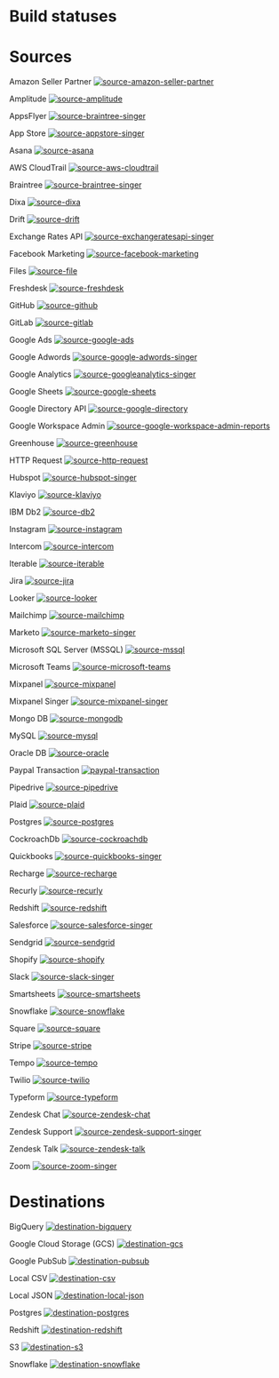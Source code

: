 # Build statuses

# Sources 
 Amazon Seller Partner   [![source-amazon-seller-partner](https://img.shields.io/endpoint?url=https%3A%2F%2Fairbyte-connector-build-status.s3-website.us-east-2.amazonaws.com%2Ftests%2Fsummary%2Fsource-amazon-seller-partner%2Fbadge.json)](https://airbyte-connector-build-status.s3-website.us-east-2.amazonaws.com/tests/summary/source-amazon-seller-partner)

 Amplitude   [![source-amplitude](https://img.shields.io/endpoint?url=https%3A%2F%2Fairbyte-connector-build-status.s3-website.us-east-2.amazonaws.com%2Ftests%2Fsummary%2Fsource-amplitude%2Fbadge.json)](https://airbyte-connector-build-status.s3-website.us-east-2.amazonaws.com/tests/summary/source-amplitude)

 AppsFlyer   [![source-braintree-singer](https://img.shields.io/endpoint?url=https%3A%2F%2Fairbyte-connector-build-status.s3-website.us-east-2.amazonaws.com%2Ftests%2Fsummary%2Fsource-appsflyer-singer%2Fbadge.json)](https://airbyte-connector-build-status.s3-website.us-east-2.amazonaws.com/tests/summary/source-appsflyer-singer) 

 App Store   [![source-appstore-singer](https://img.shields.io/endpoint?url=https%3A%2F%2Fairbyte-connector-build-status.s3-website.us-east-2.amazonaws.com%2Ftests%2Fsummary%2Fsource-appstore-singer%2Fbadge.json)](https://airbyte-connector-build-status.s3-website.us-east-2.amazonaws.com/tests/summary/source-appstore-singer)

 Asana   [![source-asana](https://img.shields.io/endpoint?url=https%3A%2F%2Fairbyte-connector-build-status.s3-website.us-east-2.amazonaws.com%2Ftests%2Fsummary%2Fsource-asana%2Fbadge.json)](https://airbyte-connector-build-status.s3-website.us-east-2.amazonaws.com/tests/summary/source-asana)

 AWS CloudTrail   [![source-aws-cloudtrail](https://img.shields.io/endpoint?url=https%3A%2F%2Fairbyte-connector-build-status.s3-website.us-east-2.amazonaws.com%2Ftests%2Fsummary%2Fsource-aws-cloudtrail%2Fbadge.json)](https://airbyte-connector-build-status.s3-website.us-east-2.amazonaws.com/tests/summary/source-aws-cloudtrail)

 Braintree   [![source-braintree-singer](https://img.shields.io/endpoint?url=https%3A%2F%2Fairbyte-connector-build-status.s3-website.us-east-2.amazonaws.com%2Ftests%2Fsummary%2Fsource-braintree-singer%2Fbadge.json)](https://airbyte-connector-build-status.s3-website.us-east-2.amazonaws.com/tests/summary/source-braintree-singer)

 Dixa   [![source-dixa](https://img.shields.io/endpoint?url=https%3A%2F%2Fairbyte-connector-build-status.s3-website.us-east-2.amazonaws.com%2Ftests%2Fsummary%2Fsource-dixa%2Fbadge.json)](https://airbyte-connector-build-status.s3-website.us-east-2.amazonaws.com/tests/summary/source-dixa)

 Drift   [![source-drift](https://img.shields.io/endpoint?url=https%3A%2F%2Fairbyte-connector-build-status.s3-website.us-east-2.amazonaws.com%2Ftests%2Fsummary%2Fsource-drift%2Fbadge.json)](https://airbyte-connector-build-status.s3-website.us-east-2.amazonaws.com/tests/summary/source-drift) 

 Exchange Rates API   [![source-exchangeratesapi-singer](https://img.shields.io/endpoint?url=https%3A%2F%2Fairbyte-connector-build-status.s3-website.us-east-2.amazonaws.com%2Ftests%2Fsummary%2Fsource-exchangeratesapi-singer%2Fbadge.json)](https://airbyte-connector-build-status.s3-website.us-east-2.amazonaws.com/tests/summary/source-exchangeratesapi-singer) 

 Facebook Marketing   [![source-facebook-marketing](https://img.shields.io/endpoint?url=https%3A%2F%2Fairbyte-connector-build-status.s3-website.us-east-2.amazonaws.com%2Ftests%2Fsummary%2Fsource-facebook-marketing%2Fbadge.json)](https://airbyte-connector-build-status.s3-website.us-east-2.amazonaws.com/tests/summary/source-facebook-marketing) 

 Files   [![source-file](https://img.shields.io/endpoint?url=https%3A%2F%2Fairbyte-connector-build-status.s3-website.us-east-2.amazonaws.com%2Ftests%2Fsummary%2Fsource-file%2Fbadge.json)](https://airbyte-connector-build-status.s3-website.us-east-2.amazonaws.com/tests/summary/source-file) 

 Freshdesk   [![source-freshdesk](https://img.shields.io/endpoint?url=https%3A%2F%2Fairbyte-connector-build-status.s3-website.us-east-2.amazonaws.com%2Ftests%2Fsummary%2Fsource-freshdesk%2Fbadge.json)](https://airbyte-connector-build-status.s3-website.us-east-2.amazonaws.com/tests/summary/source-freshdesk) 

 GitHub   [![source-github](https://img.shields.io/endpoint?url=https%3A%2F%2Fairbyte-connector-build-status.s3-website.us-east-2.amazonaws.com%2Ftests%2Fsummary%2Fsource-github%2Fbadge.json)](https://airbyte-connector-build-status.s3-website.us-east-2.amazonaws.com/tests/summary/source-github) 

 GitLab   [![source-gitlab](https://img.shields.io/endpoint?url=https%3A%2F%2Fairbyte-connector-build-status.s3-website.us-east-2.amazonaws.com%2Ftests%2Fsummary%2Fsource-gitlab%2Fbadge.json)](https://airbyte-connector-build-status.s3-website.us-east-2.amazonaws.com/tests/summary/source-gitlab) 

 Google Ads   [![source-google-ads](https://img.shields.io/endpoint?url=https%3A%2F%2Fairbyte-connector-build-status.s3-website.us-east-2.amazonaws.com%2Ftests%2Fsummary%2Fsource-google-ads%2Fbadge.json)](https://airbyte-connector-build-status.s3-website.us-east-2.amazonaws.com/tests/summary/source-google-ads) 
 
 Google Adwords   [![source-google-adwords-singer](https://img.shields.io/endpoint?url=https%3A%2F%2Fairbyte-connector-build-status.s3-website.us-east-2.amazonaws.com%2Ftests%2Fsummary%2Fsource-google-adwords-singer%2Fbadge.json)](https://airbyte-connector-build-status.s3-website.us-east-2.amazonaws.com/tests/summary/source-google-adwords-singer) 

 Google Analytics   [![source-googleanalytics-singer](https://img.shields.io/endpoint?url=https%3A%2F%2Fairbyte-connector-build-status.s3-website.us-east-2.amazonaws.com%2Ftests%2Fsummary%2Fsource-googleanalytics-singer%2Fbadge.json)](https://airbyte-connector-build-status.s3-website.us-east-2.amazonaws.com/tests/summary/source-googleanalytics-singer) 

 Google Sheets   [![source-google-sheets](https://img.shields.io/endpoint?url=https%3A%2F%2Fairbyte-connector-build-status.s3-website.us-east-2.amazonaws.com%2Ftests%2Fsummary%2Fsource-google-sheets%2Fbadge.json)](https://airbyte-connector-build-status.s3-website.us-east-2.amazonaws.com/tests/summary/source-google-sheets) 

 Google Directory API   [![source-google-directory](https://img.shields.io/endpoint?url=https%3A%2F%2Fairbyte-connector-build-status.s3-website.us-east-2.amazonaws.com%2Ftests%2Fsummary%2Fsource-google-directory%2Fbadge.json)](https://airbyte-connector-build-status.s3-website.us-east-2.amazonaws.com/tests/summary/source-google-directory) 

 Google Workspace Admin   [![source-google-workspace-admin-reports](https://img.shields.io/endpoint?url=https%3A%2F%2Fairbyte-connector-build-status.s3-website.us-east-2.amazonaws.com%2Ftests%2Fsummary%2Fsource-google-workspace-admin-reports%2Fbadge.json)](https://airbyte-connector-build-status.s3-website.us-east-2.amazonaws.com/tests/summary/source-google-workspace-admin-reports) 

 Greenhouse   [![source-greenhouse](https://img.shields.io/endpoint?url=https%3A%2F%2Fairbyte-connector-build-status.s3-website.us-east-2.amazonaws.com%2Ftests%2Fsummary%2Fsource-greenhouse%2Fbadge.json)](https://airbyte-connector-build-status.s3-website.us-east-2.amazonaws.com/tests/summary/source-greenhouse) 

 HTTP Request   [![source-http-request](https://img.shields.io/endpoint?url=https%3A%2F%2Fairbyte-connector-build-status.s3-website.us-east-2.amazonaws.com%2Ftests%2Fsummary%2Fsource-http-request%2Fbadge.json)](https://airbyte-connector-build-status.s3-website.us-east-2.amazonaws.com/tests/summary/source-http-request) 

 Hubspot   [![source-hubspot-singer](https://img.shields.io/endpoint?url=https%3A%2F%2Fairbyte-connector-build-status.s3-website.us-east-2.amazonaws.com%2Ftests%2Fsummary%2Fsource-hubspot%2Fbadge.json)](https://airbyte-connector-build-status.s3-website.us-east-2.amazonaws.com/tests/summary/source-hubspot) 

 Klaviyo   [![source-klaviyo](https://img.shields.io/endpoint?url=https%3A%2F%2Fairbyte-connector-build-status.s3-website.us-east-2.amazonaws.com%2Ftests%2Fsummary%2Fsource-klaviyo%2Fbadge.json)](https://airbyte-connector-build-status.s3-website.us-east-2.amazonaws.com/tests/summary/source-klaviyo) 

 IBM Db2   [![source-db2](https://img.shields.io/endpoint?url=https%3A%2F%2Fairbyte-connector-build-status.s3-website.us-east-2.amazonaws.com%2Ftests%2Fsummary%2Fsource-db2%2Fbadge.json)](https://airbyte-connector-build-status.s3-website.us-east-2.amazonaws.com/tests/summary/source-db2)

 Instagram   [![source-instagram](https://img.shields.io/endpoint?url=https%3A%2F%2Fairbyte-connector-build-status.s3-website.us-east-2.amazonaws.com%2Ftests%2Fsummary%2Fsource-instagram%2Fbadge.json)](https://airbyte-connector-build-status.s3-website.us-east-2.amazonaws.com/tests/summary/source-instagram) 

 Intercom   [![source-intercom](https://img.shields.io/endpoint?url=https%3A%2F%2Fairbyte-connector-build-status.s3-website.us-east-2.amazonaws.com%2Ftests%2Fsummary%2Fsource-intercom-singer%2Fbadge.json)](https://airbyte-connector-build-status.s3-website.us-east-2.amazonaws.com/tests/summary/source-intercom) 

 Iterable   [![source-iterable](https://img.shields.io/endpoint?url=https%3A%2F%2Fairbyte-connector-build-status.s3-website.us-east-2.amazonaws.com%2Ftests%2Fsummary%2Fsource-iterable%2Fbadge.json)](https://airbyte-connector-build-status.s3-website.us-east-2.amazonaws.com/tests/summary/source-iterable) 

 Jira   [![source-jira](https://img.shields.io/endpoint?url=https%3A%2F%2Fairbyte-connector-build-status.s3-website.us-east-2.amazonaws.com%2Ftests%2Fsummary%2Fsource-jira%2Fbadge.json)](https://airbyte-connector-build-status.s3-website.us-east-2.amazonaws.com/tests/summary/source-jira) 

 Looker   [![source-looker](https://img.shields.io/endpoint?url=https%3A%2F%2Fairbyte-connector-build-status.s3-website.us-east-2.amazonaws.com%2Ftests%2Fsummary%2Fsource-looker%2Fbadge.json)](https://airbyte-connector-build-status.s3-website.us-east-2.amazonaws.com/tests/summary/source-looker) 

 Mailchimp   [![source-mailchimp](https://img.shields.io/endpoint?url=https%3A%2F%2Fairbyte-connector-build-status.s3-website.us-east-2.amazonaws.com%2Ftests%2Fsummary%2Fsource-mailchimp%2Fbadge.json)](https://airbyte-connector-build-status.s3-website.us-east-2.amazonaws.com/tests/summary/source-mailchimp) 

 Marketo   [![source-marketo-singer](https://img.shields.io/endpoint?url=https%3A%2F%2Fairbyte-connector-build-status.s3-website.us-east-2.amazonaws.com%2Ftests%2Fsummary%2Fsource-marketo-singer%2Fbadge.json)](https://airbyte-connector-build-status.s3-website.us-east-2.amazonaws.com/tests/summary/source-marketo-singer) 

 Microsoft SQL Server \(MSSQL\)   [![source-mssql](https://img.shields.io/endpoint?url=https%3A%2F%2Fairbyte-connector-build-status.s3-website.us-east-2.amazonaws.com%2Ftests%2Fsummary%2Fsource-mssql%2Fbadge.json)](https://airbyte-connector-build-status.s3-website.us-east-2.amazonaws.com/tests/summary/source-mssql) 

 Microsoft Teams   [![source-microsoft-teams](https://img.shields.io/endpoint?url=https%3A%2F%2Fairbyte-connector-build-status.s3-website.us-east-2.amazonaws.com%2Ftests%2Fsummary%2Fsource-microsoft-teams%2Fbadge.json)](https://airbyte-connector-build-status.s3-website.us-east-2.amazonaws.com/tests/summary/source-microsoft-teams) 

 Mixpanel   [![source-mixpanel](https://img.shields.io/endpoint?url=https%3A%2F%2Fstatus-api.airbyte.io%2Ftests%2Fsummary%2Fsource-mixpanel%2Fbadge.json)](https://status-api.airbyte.io/tests/summary/source-mixpanel)

 Mixpanel Singer   [![source-mixpanel-singer](https://img.shields.io/endpoint?url=https%3A%2F%2Fstatus-api.airbyte.io%2Ftests%2Fsummary%2Fsource-mixpanel-singer%2Fbadge.json)](https://status-api.airbyte.io/tests/summary/source-mixpanel-singer) 

 Mongo DB   [![source-mongodb](https://img.shields.io/endpoint?url=https%3A%2F%2Fairbyte-connector-build-status.s3-website.us-east-2.amazonaws.com%2Ftests%2Fsummary%2Fsource-mongodb%2Fbadge.json)](https://airbyte-connector-build-status.s3-website.us-east-2.amazonaws.com/tests/summary/source-mongodb) 

 MySQL   [![source-mysql](https://img.shields.io/endpoint?url=https%3A%2F%2Fairbyte-connector-build-status.s3-website.us-east-2.amazonaws.com%2Ftests%2Fsummary%2Fsource-mysql%2Fbadge.json)](https://airbyte-connector-build-status.s3-website.us-east-2.amazonaws.com/tests/summary/source-mysql) 

 Oracle DB   [![source-oracle](https://img.shields.io/endpoint?url=https%3A%2F%2Fairbyte-connector-build-status.s3-website.us-east-2.amazonaws.com%2Ftests%2Fsummary%2Fsource-oracle%2Fbadge.json)](https://airbyte-connector-build-status.s3-website.us-east-2.amazonaws.com/tests/summary/source-oracle) 

 Paypal Transaction   [![paypal-transaction](https://img.shields.io/endpoint?url=https%3A%2F%2Fairbyte-connector-build-status.s3-website.us-east-2.amazonaws.com%2Ftests%2Fsummary%2Fsource-paypal-transaction%2Fbadge.json)](https://airbyte-connector-build-status.s3-website.us-east-2.amazonaws.com/tests/summary/source-paypal-transaction)

 Pipedrive   [![source-pipedrive](https://img.shields.io/endpoint?url=https%3A%2F%2Fairbyte-connector-build-status.s3-website.us-east-2.amazonaws.com%2Ftests%2Fsummary%2Fsource-plaid%2Fbadge.json)](https://airbyte-connector-build-status.s3-website.us-east-2.amazonaws.com/tests/summary/source-pipedrive) 
 
 Plaid   [![source-plaid](https://img.shields.io/endpoint?url=https%3A%2F%2Fairbyte-connector-build-status.s3-website.us-east-2.amazonaws.com%2Ftests%2Fsummary%2Fsource-plaid%2Fbadge.json)](https://airbyte-connector-build-status.s3-website.us-east-2.amazonaws.com/tests/summary/source-plaid) 

 Postgres   [![source-postgres](https://img.shields.io/endpoint?url=https%3A%2F%2Fairbyte-connector-build-status.s3-website.us-east-2.amazonaws.com%2Ftests%2Fsummary%2Fsource-postgres%2Fbadge.json)](https://airbyte-connector-build-status.s3-website.us-east-2.amazonaws.com/tests/summary/source-postgres) 
 
 CockroachDb   [![source-cockroachdb](https://img.shields.io/endpoint?url=https%3A%2F%2Fairbyte-connector-build-status.s3-website.us-east-2.amazonaws.com%2Ftests%2Fsummary%2Fsource-cockroachdb%2Fbadge.json)](https://airbyte-connector-build-status.s3-website.us-east-2.amazonaws.com/tests/summary/source-cockroachdb)

 Quickbooks   [![source-quickbooks-singer](https://img.shields.io/endpoint?url=https%3A%2F%2Fairbyte-connector-build-status.s3-website.us-east-2.amazonaws.com%2Ftests%2Fsummary%2Fsource-quickbooks-singer%2Fbadge.json)](https://airbyte-connector-build-status.s3-website.us-east-2.amazonaws.com/tests/summary/source-quickbooks-singer) 

 Recharge   [![source-recharge](https://img.shields.io/endpoint?url=https%3A%2F%2Fairbyte-connector-build-status.s3-website.us-east-2.amazonaws.com%2Ftests%2Fsummary%2Fsource-recharge%2Fbadge.json)](https://airbyte-connector-build-status.s3-website.us-east-2.amazonaws.com/tests/summary/source-recharge) 

 Recurly   [![source-recurly](https://img.shields.io/endpoint?url=https%3A%2F%2Fairbyte-connector-build-status.s3-website.us-east-2.amazonaws.com%2Ftests%2Fsummary%2Fsource-recurly%2Fbadge.json)](https://airbyte-connector-build-status.s3-website.us-east-2.amazonaws.com/tests/summary/source-recurly) 

 Redshift   [![source-redshift](https://img.shields.io/endpoint?url=https%3A%2F%2Fairbyte-connector-build-status.s3-website.us-east-2.amazonaws.com%2Ftests%2Fsummary%2Fsource-redshift%2Fbadge.json)](https://airbyte-connector-build-status.s3-website.us-east-2.amazonaws.com/tests/summary/source-redshift) 

 Salesforce   [![source-salesforce-singer](https://img.shields.io/endpoint?url=https%3A%2F%2Fairbyte-connector-build-status.s3-website.us-east-2.amazonaws.com%2Ftests%2Fsummary%2Fsource-salesforce-singer%2Fbadge.json)](https://airbyte-connector-build-status.s3-website.us-east-2.amazonaws.com/tests/summary/source-salesforce-singer) 

 Sendgrid   [![source-sendgrid](https://img.shields.io/endpoint?url=https%3A%2F%2Fairbyte-connector-build-status.s3-website.us-east-2.amazonaws.com%2Ftests%2Fsummary%2Fsource-sendgrid%2Fbadge.json)](https://airbyte-connector-build-status.s3-website.us-east-2.amazonaws.com/tests/summary/source-sendgrid) 

 Shopify   [![source-shopify](https://img.shields.io/endpoint?url=https%3A%2F%2Fairbyte-connector-build-status.s3-website.us-east-2.amazonaws.com%2Ftests%2Fsummary%2Fsource-shopify%2Fbadge.json)](https://airbyte-connector-build-status.s3-website.us-east-2.amazonaws.com/tests/summary/source-shopify) 

 Slack   [![source-slack-singer](https://img.shields.io/endpoint?url=https%3A%2F%2Fairbyte-connector-build-status.s3-website.us-east-2.amazonaws.com%2Ftests%2Fsummary%2Fsource-slack-singer%2Fbadge.json)](https://airbyte-connector-build-status.s3-website.us-east-2.amazonaws.com/tests/summary/source-slack-singer) 

 Smartsheets   [![source-smartsheets](https://img.shields.io/endpoint?url=https%3A%2F%2Fairbyte-connector-build-status.s3-website.us-east-2.amazonaws.com%2Ftests%2Fsummary%2Fsource-smartsheets%2Fbadge.json)](https://airbyte-connector-build-status.s3-website.us-east-2.amazonaws.com/tests/summary/source-smartsheets) 

 Snowflake   [![source-snowflake](https://img.shields.io/endpoint?url=https%3A%2F%2Fairbyte-connector-build-status.s3-website.us-east-2.amazonaws.com%2Ftests%2Fsummary%2Fsource-snowflake%2Fbadge.json)](https://airbyte-connector-build-status.s3-website.us-east-2.amazonaws.com/tests/summary/source-snowflake)

 Square   [![source-square](https://img.shields.io/endpoint?url=https%3A%2F%2Fairbyte-connector-build-status.s3-website.us-east-2.amazonaws.com%2Ftests%2Fsummary%2Fsource-square%2Fbadge.json)](https://airbyte-connector-build-status.s3-website.us-east-2.amazonaws.com/tests/summary/source-square)

 Stripe   [![source-stripe](https://img.shields.io/endpoint?url=https%3A%2F%2Fairbyte-connector-build-status.s3-website.us-east-2.amazonaws.com%2Ftests%2Fsummary%2Fsource-stripe%2Fbadge.json)](https://airbyte-connector-build-status.s3-website.us-east-2.amazonaws.com/tests/summary/source-stripe) 

 Tempo   [![source-tempo](https://img.shields.io/endpoint?url=https%3A%2F%2Fairbyte-connector-build-status.s3-website.us-east-2.amazonaws.com%2Ftests%2Fsummary%2Fsource-tempo%2Fbadge.json)](https://airbyte-connector-build-status.s3-website.us-east-2.amazonaws.com/tests/summary/source-tempo) 

 Twilio   [![source-twilio](https://img.shields.io/endpoint?url=https%3A%2F%2Fairbyte-connector-build-status.s3-website.us-east-2.amazonaws.com%2Ftests%2Fsummary%2Fsource-twilio%2Fbadge.json)](https://airbyte-connector-build-status.s3-website.us-east-2.amazonaws.com/tests/summary/source-twilio) 

 Typeform   [![source-typeform](https://img.shields.io/endpoint?url=https%3A%2F%2Fairbyte-connector-build-status.s3-website.us-east-2.amazonaws.com%2Ftests%2Fsummary%2Fsource-typeform%2Fbadge.json)](https://airbyte-connector-build-status.s3-website.us-east-2.amazonaws.com/tests/summary/source-typeform)

 Zendesk Chat   [![source-zendesk-chat](https://img.shields.io/endpoint?url=https%3A%2F%2Fairbyte-connector-build-status.s3-website.us-east-2.amazonaws.com%2Ftests%2Fsummary%2Fsource-zendesk-chat%2Fbadge.json)](https://airbyte-connector-build-status.s3-website.us-east-2.amazonaws.com/tests/summary/source-zendesk-chat) 

 Zendesk Support   [![source-zendesk-support-singer](https://img.shields.io/endpoint?url=https%3A%2F%2Fairbyte-connector-build-status.s3-website.us-east-2.amazonaws.com%2Ftests%2Fsummary%2Fsource-zendesk-support-singer%2Fbadge.json)](https://airbyte-connector-build-status.s3-website.us-east-2.amazonaws.com/tests/summary/source-zendesk-support-singer) 

 Zendesk Talk   [![source-zendesk-talk](https://img.shields.io/endpoint?url=https%3A%2F%2Fairbyte-connector-build-status.s3-website.us-east-2.amazonaws.com%2Ftests%2Fsummary%2Fsource-zendesk-talk%2Fbadge.json)](https://airbyte-connector-build-status.s3-website.us-east-2.amazonaws.com/tests/summary/source-zendesk-talk) 

 Zoom   [![source-zoom-singer](https://img.shields.io/endpoint?url=https%3A%2F%2Fairbyte-connector-build-status.s3-website.us-east-2.amazonaws.com%2Ftests%2Fsummary%2Fsource-zoom-singer%2Fbadge.json)](https://airbyte-connector-build-status.s3-website.us-east-2.amazonaws.com/tests/summary/source-zoom-singer) 

 
# Destinations
 BigQuery   [![destination-bigquery](https://img.shields.io/endpoint?url=https%3A%2F%2Fairbyte-connector-build-status.s3-website.us-east-2.amazonaws.com%2Ftests%2Fsummary%2Fdestination-bigquery%2Fbadge.json)](https://airbyte-connector-build-status.s3-website.us-east-2.amazonaws.com/tests/summary/destination-bigquery) 

 Google Cloud Storage (GCS) [![destination-gcs](https://img.shields.io/endpoint?url=https%3A%2F%2Fairbyte-connector-build-status.s3-website.us-east-2.amazonaws.com%2Ftests%2Fsummary%2Fdestination-s3%2Fbadge.json)](https://airbyte-connector-build-status.s3-website.us-east-2.amazonaws.com/tests/summary/destination-gcs)

 Google PubSub   [![destination-pubsub](https://img.shields.io/endpoint?url=https%3A%2F%2Fairbyte-connector-build-status.s3-website.us-east-2.amazonaws.com%2Ftests%2Fsummary%2Fdestination-pubsub%2Fbadge.json)](https://airbyte-connector-build-status.s3-website.us-east-2.amazonaws.com/tests/summary/destination-pubsub)

 Local CSV   [![destination-csv](https://img.shields.io/endpoint?url=https%3A%2F%2Fairbyte-connector-build-status.s3-website.us-east-2.amazonaws.com%2Ftests%2Fsummary%2Fdestination-csv%2Fbadge.json)](https://airbyte-connector-build-status.s3-website.us-east-2.amazonaws.com/tests/summary/destination-csv) 

 Local JSON   [![destination-local-json](https://img.shields.io/endpoint?url=https%3A%2F%2Fairbyte-connector-build-status.s3-website.us-east-2.amazonaws.com%2Ftests%2Fsummary%2Fdestination-local-json%2Fbadge.json)](https://airbyte-connector-build-status.s3-website.us-east-2.amazonaws.com/tests/summary/destination-local-json) 

 Postgres   [![destination-postgres](https://img.shields.io/endpoint?url=https%3A%2F%2Fairbyte-connector-build-status.s3-website.us-east-2.amazonaws.com%2Ftests%2Fsummary%2Fdestination-postgres%2Fbadge.json)](https://airbyte-connector-build-status.s3-website.us-east-2.amazonaws.com/tests/summary/destination-postgres) 

 Redshift   [![destination-redshift](https://img.shields.io/endpoint?url=https%3A%2F%2Fairbyte-connector-build-status.s3-website.us-east-2.amazonaws.com%2Ftests%2Fsummary%2Fdestination-redshift%2Fbadge.json)](https://airbyte-connector-build-status.s3-website.us-east-2.amazonaws.com/tests/summary/destination-redshift) 

 S3         [![destination-s3](https://img.shields.io/endpoint?url=https%3A%2F%2Fairbyte-connector-build-status.s3-website.us-east-2.amazonaws.com%2Ftests%2Fsummary%2Fdestination-s3%2Fbadge.json)](https://airbyte-connector-build-status.s3-website.us-east-2.amazonaws.com/tests/summary/destination-s3)

 Snowflake   [![destination-snowflake](https://img.shields.io/endpoint?url=https%3A%2F%2Fairbyte-connector-build-status.s3-website.us-east-2.amazonaws.com%2Ftests%2Fsummary%2Fdestination-snowflake%2Fbadge.json)](https://airbyte-connector-build-status.s3-website.us-east-2.amazonaws.com/tests/summary/destination-snowflake) 
